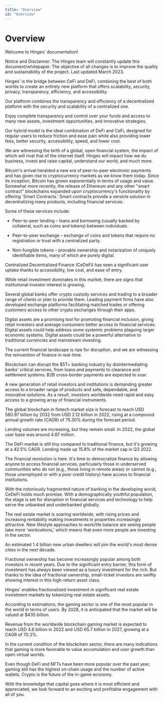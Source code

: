 ```yaml
---
title: "Overview"
id: "Overview"
---
```


# Overview

Welcome to Hinges' documentation!


Notice and Disclaimer: The Hinges team will constantly update this document/whitepaper. The objective of all changes is to improve the quality and sustainability of the project. Last updated March 2023.


Hinges' is the bridge between CeFi and DeFi, combining the best of both worlds to create an entirely new platform that offers scalability, security, privacy, transparency, efficiency, and accessibility.

Our platform combines the transparency and efficiency of a decentralized platform with the security and scalability of a centralized one.

 

Enjoy complete transparency and control over your funds and access to many new assets, investment opportunities, and innovative strategies.

Our hybrid model is the ideal combination of DeFi and CeFi, designed for regular users to reduce friction and ease pain while also providing lower fees, better security, accessibility, speed, and lower cost.

 

We are witnessing the birth of a global, open financial system, the impact of which will rival that of the internet itself. Hinges will impact how we do business, invest and raise capital, understand our world, and much more.

 

Bitcoin's arrival heralded a new era of peer-to-peer electronic payments and has given rise to cryptocurrency markets as we know them today. Since its inception, Bitcoin has grown exponentially in terms of usage and value. Somewhat more recently, the release of Ethereum and any other "smart contract" blockchains expanded upon cryptocurrency's functionality by offering 'Smart Contracts.' Smart contracts provide a versicle solution in decentralizing many products, including financial services.

 

Some of these services include:

 

* Peer-to-peer lending – loans and borrowing (usually backed by collateral, such as coins and tokens) between individuals. 

* Peer-to-peer exchange – exchange of coins and tokens that require no registration or trust with a centralized party.

* Non-fungible tokens – provable ownership and notarization of uniquely identifiable items, many of which are purely digital.

 

Centralized Decentralized Finance (CeDeFi) has seen a significant user uptake thanks to accessibility, low cost, and ease of entry. 

 

While retail investment dominates in this market, there are signs that institutional investor interest is growing.

Several global banks offer crypto custody services and trading to a broader range of clients or plan to provide them. Leading payment firms have also developed exchange platforms facilitating matched trades or offering customers access to other crypto exchanges through their apps.

 

Digital assets are a promising tool for promoting financial inclusion, giving retail investors and average consumers better access to financial services. Digital assets could help address some systemic problems plaguing larger economic systems. Digital assets could be a powerful alternative to traditional currencies and mainstream investing.

 

The current financial landscape is ripe for disruption, and we are witnessing the reinvention of finance in real-time.

 

Blockchain can disrupt the $5T+ banking industry by disintermediating banks' critical services, from loans and payments to clearance and settlement systems. B2B cross-border payments are expected to soar.

 

A new generation of retail investors and institutions is demanding greater access to a broader range of products and safe, dependable, and innovative solutions. As a result, investors worldwide need rapid and easy access to a growing array of financial instruments.

 

The global blockchain in fintech market size is forecast to reach USD 580.97 billion by 2032 from USD 2.12 billion in 2022, rising at a compound annual growth rate (CAGR) of 75.30% during the forecast period.

Lending volumes are increasing, but they remain small. In 2022, the global user base was around 4.87 million.

The DeFi market is still tiny compared to traditional finance, but it's growing at a 42.5% CAGR. Lending made up 15.8% of the market cap in Q3 2022.

 

The financial revolution is here. It's time to democratize finance by allowing anyone to access financial services, particularly those in underserved communities who do not (e.g., those living in remote areas) or cannot (e.g., those unemployed or with a poor credit history) have access to financial institutions.

 

With the notoriously fragmented nature of banking in the developing world, CeDeFi holds much promise. With a demographically youthful population, the stage is set for disruption in financial services and technology to help serve the unbanked and underbanked globally.

 

The real estate market is soaring worldwide, with rising prices and increasing rentability making investments in properties increasingly attractive. New lifestyle approaches to work/life balance are seeing people take more 'workcations,' which means that even more people are investing in the sector.

 

An estimated 1.4 billion new urban dwellers will join the world's most dense cities in the next decade. 

Fractional ownership has become increasingly popular among both investors in recent years. Due to the significant entry barrier, this form of investment has always been viewed as a luxury investment for the rich. But thanks to the idea of fractional ownership, small-ticket investors are swiftly showing interest in this high-return asset class.

 

Hinges' enables fractionalized investment in significant real estate investment markets by tokenizing real estate assets.

 

According to estimations, the gaming sector is one of the most popular in the world in terms of users. By 2028, it is anticipated that the market will be valued at $435 billion.

Revenue from the worldwide blockchain gaming market is expected to reach USD 4.6 billion in 2022 and USD 65.7 billion in 2027, growing at a CAGR of 70.3%. 

In the current condition of the blockchain sector, there are many indications that gaming is more favorable to value accumulation and user growth than open virtual worlds.

Even though DeFi and NFTs have been more popular over the past year, gaming still has the highest on-chain usage and the number of active wallets. Crypto is the future of the in-game economy.

 

With the knowledge that capital goes where it is most efficient and appreciated, we look forward to an exciting and profitable engagement with all of you.
